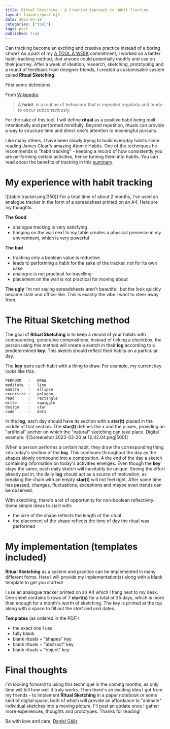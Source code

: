 ```yaml
---
title: Ritual Sketching - A Creative Approach to Habit Tracking
layout: layouts/post.njk
date: 2023-03-18
categories: ["tool"]
tags: post
published: true
---
```

Can tracking become an exciting and creative practice instead of a boring chore? As a part of my [A TOOL A WEEK](https://www.are.na/prompt-club/a-tool-a-week-fvp2owopmqi) commitment, I worked on a better habit-tracking method, that anyone could potentially modify and use on their journey. After a week of ideation, research, sketching, prototyping and a round of feedback from designer friends, I created a customisable system called **Ritual Sketching**.

First some definitions:

From [Wikipedia](https://en.wikipedia.org/wiki/Habit):
> A **habit**  is a routine of behaviour that is repeated regularly and tends to occur subconsciously.

For the sake of this tool, I will define **ritual** as a positive habit being built intentionally and performed mindfully. Beyond repetition, rituals can provide a way to structure time and direct one's attention to meaningful pursuits.

Like many others, I have been slowly trying to build everyday habits since reading James Clear's amazing Atomic Habits. One of the techniques he recommends is "habit tracking" - keeping a record of how consistently you are performing certain activities, hence turning them into habits. You can read about the benefits of tracking in this [summary](https://www.are.na/block/14441936).

# My experience with habit tracking
![[table tracker.png|350]]
For a total time of about 2 months, I've used an analogue tracker in the form of a spreadsheet printed on an A4. Here are my thoughts:

**The Good**
- analogue tracking is very satisfying
- hanging on the wall next to my table creates a physical presence in my environment, which is very powerful

**The bad**
- tracking only a boolean value is reductive
- leads to performing a habit for the sake of the tracker, not for its own sake
- analogue is not practical for travelling
- placement on the wall is not practical for moving about

**The ugly**
I'm not saying spreadsheets aren't beautiful, but the look quickly became stale and office-like. This is exactly the vibe I want to steer away from.

# The Ritual Sketching method
The goal of **Ritual Sketching** is to keep a record of your habits with compounding, generative compositions. Instead of ticking a checkbox, the person using this method will create a sketch in their **log** according to a predetermined **key**. This sketch should reflect their habits on a particular day.

The **key** pairs each habit with a thing to draw. For example, my current key looks like this:
```key
PERFORM   :   DRAW
meditate  :   line
mantra    :   ellipse
excersize :   polygon
read      :   rectangle
write     :   squiggle
design    :   star
code      :   dots
````

In the **log**, each day should have its section with a **star(t)** placed in the middle of that section. The **star(t)** defines the x and the y axes, providing an "artificial" anchor on which the "natural" sketching can take place. Digital example: 
![[Screenshot 2023-03-20 at 12.42.04.png|500]]

When a person performs a certain habit, they draw the corresponding thing into today's section of the **log**. This continues throughout the day as the shapes slowly compound into a composition. A the end of the day a sketch containing information on today's activities emerges. Even though the **key** stays the same, each daily sketch will inevitably be unique. Seeing the effort already put in, the daily **log** should act as a source of motivation, as breaking the chain with an empty **star(t)** will not feel right. After some time has passed, changes, fluctuations, exceptions and maybe even trends can be observed.

With sketching, there's a lot of opportunity for non-boolean reflectivity. Some simple ideas to start with: 
- the size of the shape reflects the length of the ritual
- the placement of the shape reflects the time of day the ritual was performed
# My implementation (templates included)
**Ritual Sketching** as a system and practice can be implemented in many different forms. Here I will provide my implementation(s) along with a blank template to get you started!

I use an analogue tracker printed on an A4 which I hang next to my desk. One sheet contains 5 rows of 7 **start(s)** for a total of 35 days, which is more than enough for a month's worth of sketching. The key is printed at the top along with a space to fill out the *start* and *end* dates.

**Templates** (as ordered in the PDF):
- the exact one I use
- fully blank
- blank rituals + "shapes" key
- blank rituals + "abstract" key
- blank rituals + "object" key

# Final thoughts
I'm looking forward to using this technique in the coming months, as only time will tell how well it truly works. Then there's an exciting idea I got from my friends - to implement **Ritual Sketching** in a paper notebook or some kind of digital space, both of which will provide an affordance to "animate" individual sketches into a moving picture. I'll post an update once I gather more experiences, thoughts and prototypes. Thanks for reading! 

Be with love and care,
[Daniel Gális](https://danielgalis.com)

